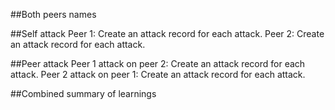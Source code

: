 ##Both peers names

##Self attack
Peer 1: Create an attack record for each attack.
Peer 2: Create an attack record for each attack.

##Peer attack
Peer 1 attack on peer 2: Create an attack record for each attack.
Peer 2 attack on peer 1: Create an attack record for each attack.

##Combined summary of learnings